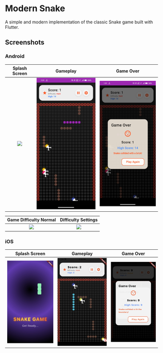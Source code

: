 # Modern Snake

A simple and modern implementation of the classic Snake game built with Flutter.

## Screenshots

### Android

| Splash Screen | Gameplay | Game Over |
| :---: | :---: | :---: |
| <img src="assets/Screenshots/Splash screen.gif" width="250"> | <img src="assets/Screenshots/gameplay1 .jpg" width="250"> | <img src="assets/Screenshots/game over.jpg" width="250"> |

| Game Difficulty Normal | Difficulty Settings |
| :---: | :---: |
| <img src="assets/Screenshots/Game difficulty normal.gif" width="250"> | <img src="assets/Screenshots/difficulty settings.gif" width="250"> |

### iOS

| Splash Screen | Gameplay | Game Over |
| :---: | :---: | :---: |
| <img src="assets/Screenshots/ios splash.png" width="250"> | <img src="assets/Screenshots/ios gameplay 1.png" width="250"> | <img src="assets/Screenshots/ios game over.png" width="250"> |

